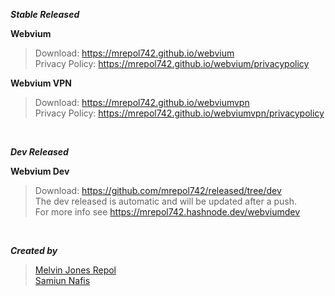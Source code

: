 ***Stable Released***

**Webvium**
>Download: https://mrepol742.github.io/webvium <br>
>Privacy Policy: https://mrepol742.github.io/webvium/privacypolicy

**Webvium VPN**
>Download: https://mrepol742.github.io/webviumvpn <br>
>Privacy Policy: https://mrepol742.github.io/webviumvpn/privacypolicy

<br>

***Dev Released***

**Webvium Dev**
>Download: https://github.com/mrepol742/released/tree/dev <br>
The dev released is automatic and will be updated after a push. <br>
For more info see https://mrepol742.hashnode.dev/webviumdev

<br>

***Created by***

>[Melvin Jones Repol](https://mrepol742.github.io) <br>
>[Samiun Nafis](https://samiunnafis.github.io)
